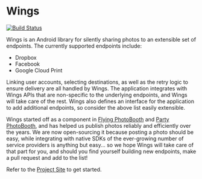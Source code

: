 Wings
====

[![Build Status](https://travis-ci.org/groundupworks/wings.svg?branch=master)](https://travis-ci.org/groundupworks/wings)

Wings is an Android library for silently sharing photos to an extensible set of endpoints. The currently supported endpoints include:

* Dropbox
* Facebook
* Google Cloud Print

Linking user accounts, selecting destinations, as well as the retry logic to ensure delivery are all handled by Wings. The application integrates with Wings APIs that are non-specific to the underlying endpoints, and Wings will take care of the rest. Wings also defines an interface for the application to add additional endpoints, so consider the above list easily extensible.

Wings started off as a component in [Flying PhotoBooth](https://play.google.com/store/apps/details?id=com.groundupworks.flyingphotobooth) and [Party PhotoBooth](https://play.google.com/store/apps/details?id=com.groundupworks.partyphotobooth), and has helped us publish photos reliably and efficiently over the years. We are now open-sourcing it because posting a photo should be easy, while integrating with native SDKs of the ever-growing number of service providers is anything but easy... so we hope Wings will take care of that part for you, and should you find yourself building new endpoints, make a pull request and add to the list!

Refer to the [Project Site](http://groundupworks.github.io/wings) to get started.
